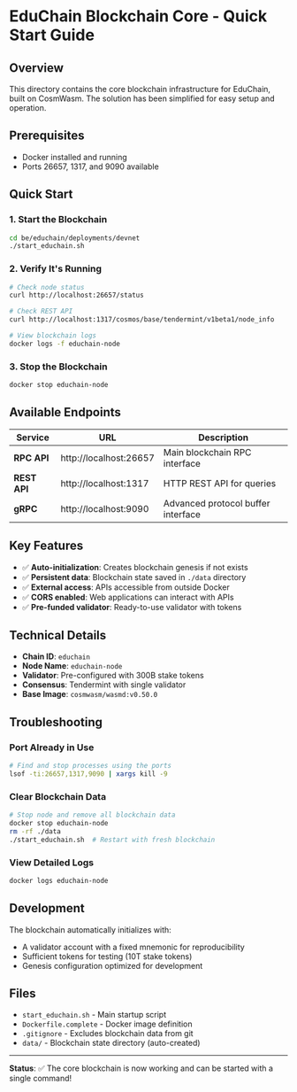 # EduChain Blockchain Core - Quick Start Guide

## Overview
This directory contains the core blockchain infrastructure for EduChain, built on CosmWasm. The solution has been simplified for easy setup and operation.

## Prerequisites
- Docker installed and running
- Ports 26657, 1317, and 9090 available

## Quick Start

### 1. Start the Blockchain
```bash
cd be/educhain/deployments/devnet
./start_educhain.sh
```

### 2. Verify It's Running
```bash
# Check node status
curl http://localhost:26657/status

# Check REST API
curl http://localhost:1317/cosmos/base/tendermint/v1beta1/node_info

# View blockchain logs
docker logs -f educhain-node
```

### 3. Stop the Blockchain
```bash
docker stop educhain-node
```

## Available Endpoints

| Service | URL | Description |
|---------|-----|-------------|
| **RPC API** | http://localhost:26657 | Main blockchain RPC interface |
| **REST API** | http://localhost:1317 | HTTP REST API for queries |
| **gRPC** | http://localhost:9090 | Advanced protocol buffer interface |

## Key Features

- ✅ **Auto-initialization**: Creates blockchain genesis if not exists
- ✅ **Persistent data**: Blockchain state saved in `./data` directory  
- ✅ **External access**: APIs accessible from outside Docker
- ✅ **CORS enabled**: Web applications can interact with APIs
- ✅ **Pre-funded validator**: Ready-to-use validator with tokens

## Technical Details

- **Chain ID**: `educhain`
- **Node Name**: `educhain-node`
- **Validator**: Pre-configured with 300B stake tokens
- **Consensus**: Tendermint with single validator
- **Base Image**: `cosmwasm/wasmd:v0.50.0`

## Troubleshooting

### Port Already in Use
```bash
# Find and stop processes using the ports
lsof -ti:26657,1317,9090 | xargs kill -9
```

### Clear Blockchain Data
```bash
# Stop node and remove all blockchain data
docker stop educhain-node
rm -rf ./data
./start_educhain.sh  # Restart with fresh blockchain
```

### View Detailed Logs
```bash
docker logs educhain-node
```

## Development

The blockchain automatically initializes with:
- A validator account with a fixed mnemonic for reproducibility
- Sufficient tokens for testing (10T stake tokens)
- Genesis configuration optimized for development

## Files

- `start_educhain.sh` - Main startup script
- `Dockerfile.complete` - Docker image definition
- `.gitignore` - Excludes blockchain data from git
- `data/` - Blockchain state directory (auto-created)

---

**Status**: ✅ The core blockchain is now working and can be started with a single command!